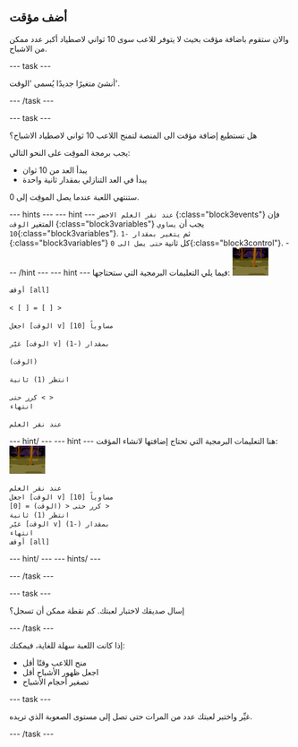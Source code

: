 ## أضف مؤقت

والان ستقوم باضافة مؤقت بحيث لا يتوفر للاعب سوى 10 ثواني لاصطياد أكبر عدد ممكن من الاشباح.

\--- task \---

أنشئ متغيرًا جديدًا يُسمى 'الوقت'.

\--- /task \---

\--- task \---

هل تستطيع إضافة مؤقت الى المنصة لتمنح اللاعب 10 ثواني لاصطياد الاشباح؟

يجب برمجة الموقِت على النحو التالي:

+ يبدأ العد من 10 ثوان
+ يبدأ في العد التنازلي بمقدار ثانية واحدة

ستنتهي اللعبة عندما يصل الموقِت إلى 0.

\--- hints \--- \--- hint \--- `عند نقر العلم الاخضر` {:class="block3events"} فإن المتغير `الوقت` {:class="block3variables"} يجب أن `يساوي 10`{:class="block3variables"}. ثم `يتغير بمقدار -1` {:class="block3variables"} كل ثانية `حتى يصل الى 0`{:class="block3control"}. \--- /hint \--- \--- hint \--- فيما يلي التعليمات البرمجية التي ستحتاجها: ![كائن الشبح](images/ghost-backdrop.png)

```blocks3
أوقف [all]

< [ ] = [ ] >

اجعل [الوقت v] مساوياً [10]

غيّر [الوقت v] بمقدار (-1)

(الوقت)

انتظر (1) ثانية

كرر حتى < >
انتهاء

عند نقر العلم

```

\--- hint/ \--- \--- hint \--- هنا التعليمات البرمجية التي تحتاج إضافتها لانشاء المؤقت: ![backdrop icon](images/ghost-backdrop.png)

```blocks3
عند نقر العلم
اجعل [الوقت v] مساوياً [10]
كرر حتى < (الوقت) = [0] >
انتظر (1) ثانية
غيّر [الوقت v] بمقدار (-1)
انتهاء
أوقف [all]
```

\--- hint/ \--- \--- hints/ \---

\--- /task \---

\--- task \---

إسال صديقك لاختبار لعبتك. كم نقطة ممكن أن تسجل؟

\--- /task \---

إذا كانت اللعبة سهلة للغاية، فيمكنك:

+ منح اللاعب وقتًا أقل
+ اجعل ظهور الأشباح أقل
+ تصغير أحجام الأشباح

\--- task \---

غيِّر واختبر لعبتك عدد من المرات حتى تصل إلى مستوى الصعوبة الذي تريده.

\--- /task \---